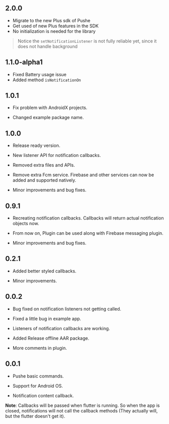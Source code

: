## 2.0.0

* Migrate to the new Plus sdk of Pushe
* Get used of new Plus features in the SDK
* No initialization is needed for the library
> Notice the `setNotificationListener` is not fully reliable yet, since it does not handle background

## 1.1.0-alpha1

* Fixed Battery usage issue
* Added method `isNotificationOn`

## 1.0.1

* Fix problem with AndroidX projects.

* Changed example package name.

## 1.0.0

* Release ready version.

* New listener API for notification callbacks.

* Removed extra files and APIs.

* Remove extra Fcm service. Firebase and other services can now be added and supported natively.

* Minor improvements and bug fixes.

## 0.9.1

* Recreating notification callbacks. Callbacks will return actual notification objects now.

* From now on, Plugin can be used along with Firebase messaging plugin.

* Minor improvements and bug fixes.

## 0.2.1

* Added better styled callbacks.

* Minor improvements.

## 0.0.2

* Bug fixed on notification listeners not getting called.

* Fixed a little bug in example app.

* Listeners of notification callbacks are working.

* Added Release offline AAR package.

* More comments in plugin.

## 0.0.1

* Pushe basic commands.

* Support for Android OS.

* Notification content callback.

**Note**: Callbacks will be passed when flutter is running. So when the app is closed, notifications will not call the callback methods (They actually will, but the flutter doesn't get it).